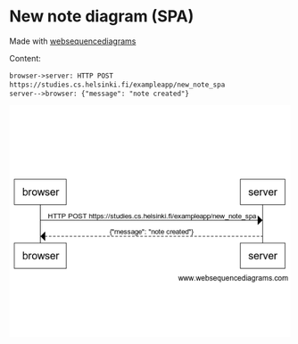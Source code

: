 # New note diagram (SPA)
Made with [websequencediagrams](https://www.websequencediagrams.com/)

Content:
```
browser->server: HTTP POST https://studies.cs.helsinki.fi/exampleapp/new_note_spa
server-->browser: {"message": "note created"}
```

![ex6diagram](ex6diagram.png)